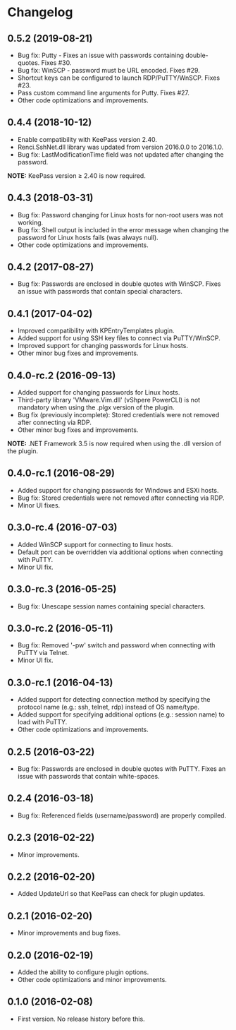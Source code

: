 ﻿# Changelog

## 0.5.2 (2019-08-21)

- Bug fix: Putty - Fixes an issue with passwords containing double-quotes. Fixes #30.
- Bug fix: WinSCP - password must be URL encoded. Fixes #29.
- Shortcut keys can be configured to launch RDP/PuTTY/WnSCP. Fixes #23.
- Pass custom command line arguments for Putty. Fixes #27.
- Other code optimizations and improvements.

## 0.4.4 (2018-10-12)

- Enable compatibility with KeePass version 2.40.
- Renci.SshNet.dll library was updated from version 2016.0.0 to 2016.1.0.
- Bug fix: LastModificationTime field was not updated after changing the password.

**NOTE:** KeePass version ≥ 2.40 is now required.

## 0.4.3 (2018-03-31)

- Bug fix: Password changing for Linux hosts for non-root users was not working.
- Bug fix: Shell output is included in the error message when changing the password for Linux hosts fails (was always null).
- Other code optimizations and improvements.

## 0.4.2 (2017-08-27)

- Bug fix: Passwords are enclosed in double quotes with WinSCP. Fixes an issue with passwords that contain special characters.

## 0.4.1 (2017-04-02)

- Improved compatibility with KPEntryTemplates plugin.
- Added support for using SSH key files to connect via PuTTY/WinSCP.
- Improved support for changing passwords for Linux hosts.
- Other minor bug fixes and improvements.

## 0.4.0-rc.2 (2016-09-13)

- Added support for changing passwords for Linux hosts.
- Third-party library 'VMware.Vim.dll' (vShpere PowerCLI) is not mandatory when using the .plgx version of the plugin.
- Bug fix (previously incomplete): Stored credentials were not removed after connecting via RDP.
- Other minor bug fixes and improvements.
 
**NOTE:** .NET Framework 3.5 is now required when using the .dll version of the plugin.

## 0.4.0-rc.1 (2016-08-29)

- Added support for changing passwords for Windows and ESXi hosts.
- Bug fix: Stored credentials were not removed after connecting via RDP.
- Minor UI fixes.

## 0.3.0-rc.4 (2016-07-03)

- Added WinSCP support for connecting to linux hosts.
- Default port can be overridden via additional options when connecting with PuTTY.
- Minor UI fix.

## 0.3.0-rc.3 (2016-05-25)

- Bug fix: Unescape session names containing special characters.

## 0.3.0-rc.2 (2016-05-11)
- Bug fix: Removed '-pw' switch and password when connecting with PuTTY via Telnet.
- Minor UI fix.

## 0.3.0-rc.1 (2016-04-13)

- Added support for detecting connection method by specifying the protocol name (e.g.: ssh, telnet, rdp) instead of OS name/type.
- Added support for specifying additional options (e.g.: session name) to load with PuTTY.
- Other code optimizations and improvements.

## 0.2.5 (2016-03-22)

- Bug fix: Passwords are enclosed in double quotes with PuTTY. Fixes an issue with passwords that contain white-spaces.

## 0.2.4 (2016-03-18)

- Bug fix: Referenced fields (username/password) are properly compiled.

## 0.2.3 (2016-02-22)

- Minor improvements.

## 0.2.2 (2016-02-20)

- Added UpdateUrl so that KeePass can check for plugin updates.

## 0.2.1 (2016-02-20)

- Minor improvements and bug fixes.

## 0.2.0 (2016-02-19)

- Added the ability to configure plugin options.
- Other code optimizations and minor improvements.

## 0.1.0 (2016-02-08)

- First version. No release history before this.